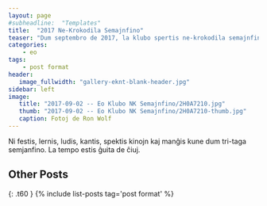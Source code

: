 ```yaml
---
layout: page
#subheadline:  "Templates"
title:  "2017 Ne-Krokodila Semajnfino"
teaser: "Dum septembro de 2017, la klubo spertis ne-krokodila semajnfino.  Kelkaj da ni kunvenis ĉe la hejmo de Filipo kaj Elizabeto kun manĝaĵo, kuko, trinkaĵo, kaj kantoj."
categories:
    - eo
tags:
    - post format
header:
   image_fullwidth: "gallery-eknt-blank-header.jpg"
sidebar: left
image:
   title: "2017-09-02 -- Eo Klubo NK Semajnfino/2H0A7210.jpg"
   thumb: "2017-09-02 -- Eo Klubo NK Semajnfino/2H0A7210-thumb.jpg"
   caption: Fotoj de Ron Wolf
---
```

<!--more-->
Ni festis, lernis, ludis, kantis, spektis kinojn kaj manĝis kune dum tri-taga semjanfino.  La tempo estis ĝuita de ĉiuj.

## Other Posts
{: .t60 }
{% include list-posts tag='post format' %}
